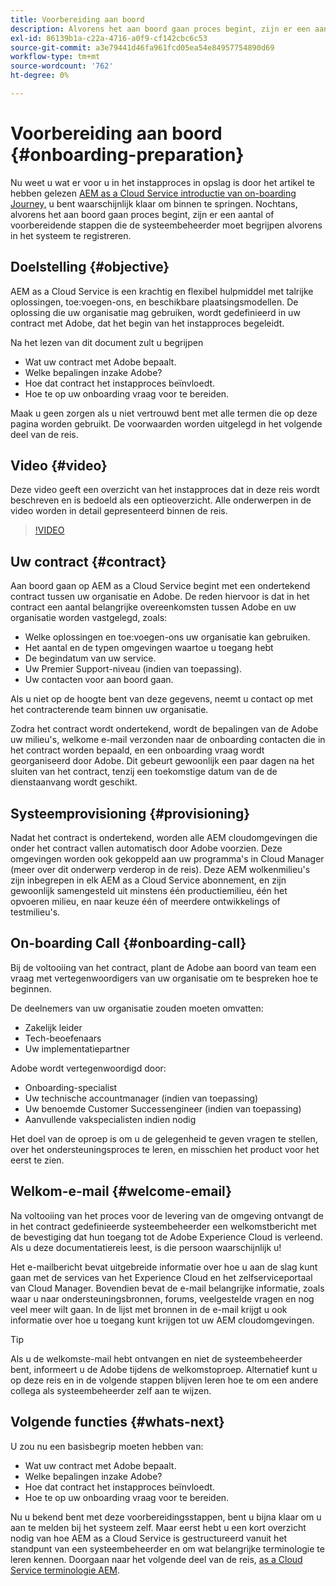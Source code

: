 ```yaml
---
title: Voorbereiding aan boord
description: Alvorens het aan boord gaan proces begint, zijn er een aantal of voorbereidende stappen die de systeembeheerder moet begrijpen alvorens in het systeem te registreren.
exl-id: 86139b1a-c22a-4716-a0f9-cf142cbc6c53
source-git-commit: a3e79441d46fa961fcd05ea54e84957754890d69
workflow-type: tm+mt
source-wordcount: '762'
ht-degree: 0%

---
```


# Voorbereiding aan boord {#onboarding-preparation}

Nu weet u wat er voor u in het instapproces in opslag is door het artikel te hebben gelezen [AEM as a Cloud Service introductie van on-boarding Journey,](overview.md) u bent waarschijnlijk klaar om binnen te springen. Nochtans, alvorens het aan boord gaan proces begint, zijn er een aantal of voorbereidende stappen die de systeembeheerder moet begrijpen alvorens in het systeem te registreren.

## Doelstelling {#objective}

AEM as a Cloud Service is een krachtig en flexibel hulpmiddel met talrijke oplossingen, toe:voegen-ons, en beschikbare plaatsingsmodellen. De oplossing die uw organisatie mag gebruiken, wordt gedefinieerd in uw contract met Adobe, dat het begin van het instapproces begeleidt.

Na het lezen van dit document zult u begrijpen

* Wat uw contract met Adobe bepaalt.
* Welke bepalingen inzake Adobe?
* Hoe dat contract het instapproces beïnvloedt.
* Hoe te op uw onboarding vraag voor te bereiden.

Maak u geen zorgen als u niet vertrouwd bent met alle termen die op deze pagina worden gebruikt. De voorwaarden worden uitgelegd in het volgende deel van de reis.

## Video {#video}

Deze video geeft een overzicht van het instapproces dat in deze reis wordt beschreven en is bedoeld als een optieoverzicht. Alle onderwerpen in de video worden in detail gepresenteerd binnen de reis.

>[!VIDEO](https://video.tv.adobe.com/v/336959/?quality=12&learn=on)

## Uw contract {#contract}

Aan boord gaan op AEM as a Cloud Service begint met een ondertekend contract tussen uw organisatie en Adobe. De reden hiervoor is dat in het contract een aantal belangrijke overeenkomsten tussen Adobe en uw organisatie worden vastgelegd, zoals:

* Welke oplossingen en toe:voegen-ons uw organisatie kan gebruiken.
* Het aantal en de typen omgevingen waartoe u toegang hebt
* De begindatum van uw service.
* Uw Premier Support-niveau (indien van toepassing).
* Uw contacten voor aan boord gaan.

Als u niet op de hoogte bent van deze gegevens, neemt u contact op met het contracterende team binnen uw organisatie.

Zodra het contract wordt ondertekend, wordt de bepalingen van de Adobe uw milieu&#39;s, welkome e-mail verzonden naar de onboarding contacten die in het contract worden bepaald, en een onboarding vraag wordt georganiseerd door Adobe. Dit gebeurt gewoonlijk een paar dagen na het sluiten van het contract, tenzij een toekomstige datum van de de dienstaanvang wordt geschikt.

## Systeemprovisioning {#provisioning}

Nadat het contract is ondertekend, worden alle AEM cloudomgevingen die onder het contract vallen automatisch door Adobe voorzien. Deze omgevingen worden ook gekoppeld aan uw programma&#39;s in Cloud Manager (meer over dit onderwerp verderop in de reis). Deze AEM wolkenmilieu&#39;s zijn inbegrepen in elk AEM as a Cloud Service abonnement, en zijn gewoonlijk samengesteld uit minstens één productiemilieu, één het opvoeren milieu, en naar keuze één of meerdere ontwikkelings of testmilieu&#39;s.

## On-boarding Call {#onboarding-call}

Bij de voltooiing van het contract, plant de Adobe aan boord van team een vraag met vertegenwoordigers van uw organisatie om te bespreken hoe te beginnen.

De deelnemers van uw organisatie zouden moeten omvatten:

* Zakelijk leider
* Tech-beoefenaars
* Uw implementatiepartner

Adobe wordt vertegenwoordigd door:

* Onboarding-specialist
* Uw technische accountmanager (indien van toepassing)
* Uw benoemde Customer Successengineer (indien van toepassing)
* Aanvullende vakspecialisten indien nodig

Het doel van de oproep is om u de gelegenheid te geven vragen te stellen, over het ondersteuningsproces te leren, en misschien het product voor het eerst te zien.

## Welkom-e-mail {#welcome-email}

Na voltooiing van het proces voor de levering van de omgeving ontvangt de in het contract gedefinieerde systeembeheerder een welkomstbericht met de bevestiging dat hun toegang tot de Adobe Experience Cloud is verleend. Als u deze documentatiereis leest, is die persoon waarschijnlijk u!

Het e-mailbericht bevat uitgebreide informatie over hoe u aan de slag kunt gaan met de services van het Experience Cloud en het zelfserviceportaal van Cloud Manager. Bovendien bevat de e-mail belangrijke informatie, zoals waar u naar ondersteuningsbronnen, forums, veelgestelde vragen en nog veel meer wilt gaan. In de lijst met bronnen in de e-mail krijgt u ook informatie over hoe u toegang kunt krijgen tot uw AEM cloudomgevingen.

>[!TIP]
>
>Als u de welkomste-mail hebt ontvangen en niet de systeembeheerder bent, informeert u de Adobe tijdens de welkomstoproep. Alternatief kunt u op deze reis en in de volgende stappen blijven leren hoe te om een andere collega als systeembeheerder zelf aan te wijzen.

## Volgende functies {#whats-next}

U zou nu een basisbegrip moeten hebben van:

* Wat uw contract met Adobe bepaalt.
* Welke bepalingen inzake Adobe?
* Hoe dat contract het instapproces beïnvloedt.
* Hoe te op uw onboarding vraag voor te bereiden.

Nu u bekend bent met deze voorbereidingsstappen, bent u bijna klaar om u aan te melden bij het systeem zelf. Maar eerst hebt u een kort overzicht nodig van hoe AEM as a Cloud Service is gestructureerd vanuit het standpunt van een systeembeheerder en om wat belangrijke terminologie te leren kennen. Doorgaan naar het volgende deel van de reis, [as a Cloud Service terminologie AEM](terminology.md).
